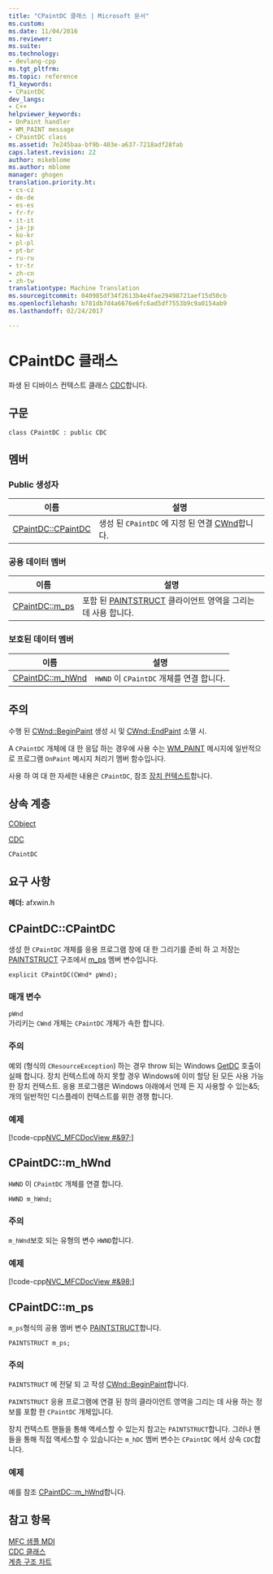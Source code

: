 ```yaml
---
title: "CPaintDC 클래스 | Microsoft 문서"
ms.custom: 
ms.date: 11/04/2016
ms.reviewer: 
ms.suite: 
ms.technology:
- devlang-cpp
ms.tgt_pltfrm: 
ms.topic: reference
f1_keywords:
- CPaintDC
dev_langs:
- C++
helpviewer_keywords:
- OnPaint handler
- WM_PAINT message
- CPaintDC class
ms.assetid: 7e245baa-bf9b-403e-a637-7218adf28fab
caps.latest.revision: 22
author: mikeblome
ms.author: mblome
manager: ghogen
translation.priority.ht:
- cs-cz
- de-de
- es-es
- fr-fr
- it-it
- ja-jp
- ko-kr
- pl-pl
- pt-br
- ru-ru
- tr-tr
- zh-cn
- zh-tw
translationtype: Machine Translation
ms.sourcegitcommit: 040985df34f2613b4e4fae29498721aef15d50cb
ms.openlocfilehash: b781db7d4a6676e6fc6ad5df7553b9c9a0154ab9
ms.lasthandoff: 02/24/2017

---
```

# <a name="cpaintdc-class"></a>CPaintDC 클래스
파생 된 디바이스 컨텍스트 클래스 [CDC](../../mfc/reference/cdc-class.md)합니다.  
  
## <a name="syntax"></a>구문  
  
```  
class CPaintDC : public CDC  
```  
  
## <a name="members"></a>멤버  
  
### <a name="public-constructors"></a>Public 생성자  
  
|이름|설명|  
|----------|-----------------|  
|[CPaintDC::CPaintDC](#cpaintdc)|생성 된 `CPaintDC` 에 지정 된 연결 [CWnd](../../mfc/reference/cwnd-class.md)합니다.|  
  
### <a name="public-data-members"></a>공용 데이터 멤버  
  
|이름|설명|  
|----------|-----------------|  
|[CPaintDC::m_ps](#m_ps)|포함 된 [PAINTSTRUCT](../../mfc/reference/paintstruct-structure.md) 클라이언트 영역을 그리는 데 사용 합니다.|  
  
### <a name="protected-data-members"></a>보호된 데이터 멤버  
  
|이름|설명|  
|----------|-----------------|  
|[CPaintDC::m_hWnd](#m_hwnd)|`HWND` 이 `CPaintDC` 개체를 연결 합니다.|  
  
## <a name="remarks"></a>주의  
 수행 된 [CWnd::BeginPaint](../../mfc/reference/cwnd-class.md#beginpaint) 생성 시 및 [CWnd::EndPaint](../../mfc/reference/cwnd-class.md#endpaint) 소멸 시.  
  
 A `CPaintDC` 개체에 대 한 응답 하는 경우에 사용 수는 [WM_PAINT](http://msdn.microsoft.com/library/windows/desktop/dd145213) 메시지에 일반적으로 프로그램 `OnPaint` 메시지 처리기 멤버 함수입니다.  
  
 사용 하 여 대 한 자세한 내용은 `CPaintDC`, 참조 [장치 컨텍스트](../../mfc/device-contexts.md)합니다.  
  
## <a name="inheritance-hierarchy"></a>상속 계층  
 [CObject](../../mfc/reference/cobject-class.md)  
  
 [CDC](../../mfc/reference/cdc-class.md)  
  
 `CPaintDC`  
  
## <a name="requirements"></a>요구 사항  
 **헤더:** afxwin.h  
  
##  <a name="a-namecpaintdca--cpaintdccpaintdc"></a><a name="cpaintdc"></a>CPaintDC::CPaintDC  
 생성 한 `CPaintDC` 개체를 응용 프로그램 창에 대 한 그리기를 준비 하 고 저장는 [PAINTSTRUCT](../../mfc/reference/paintstruct-structure.md) 구조에서 [m_ps](#m_ps) 멤버 변수입니다.  
  
```  
explicit CPaintDC(CWnd* pWnd);
```  
  
### <a name="parameters"></a>매개 변수  
 `pWnd`  
 가리키는 `CWnd` 개체는 `CPaintDC` 개체가 속한 합니다.  
  
### <a name="remarks"></a>주의  
 예외 (형식의 `CResourceException`) 하는 경우 throw 되는 Windows [GetDC](http://msdn.microsoft.com/library/windows/desktop/dd144871) 호출이 실패 합니다. 장치 컨텍스트에 하지 못할 경우 Windows에 이미 할당 된 모든 사용 가능한 장치 컨텍스트. 응용 프로그램은 Windows 아래에서 언제 든 지 사용할 수 있는&5; 개의 일반적인 디스플레이 컨텍스트를 위한 경쟁 합니다.  
  
### <a name="example"></a>예제  
 [!code-cpp[NVC_MFCDocView #&97;](../../mfc/codesnippet/cpp/cpaintdc-class_1.cpp)]  
  
##  <a name="a-namemhwnda--cpaintdcmhwnd"></a><a name="m_hwnd"></a>CPaintDC::m_hWnd  
 `HWND` 이 `CPaintDC` 개체를 연결 합니다.  
  
```  
HWND m_hWnd;  
```  
  
### <a name="remarks"></a>주의  
 `m_hWnd`보호 되는 유형의 변수 `HWND`합니다.  
  
### <a name="example"></a>예제  
 [!code-cpp[NVC_MFCDocView #&98;](../../mfc/codesnippet/cpp/cpaintdc-class_2.cpp)]  
  
##  <a name="a-namempsa--cpaintdcmps"></a><a name="m_ps"></a>CPaintDC::m_ps  
 `m_ps`형식의 공용 멤버 변수 [PAINTSTRUCT](../../mfc/reference/paintstruct-structure.md)합니다.  
  
```  
PAINTSTRUCT m_ps;  
```  
  
### <a name="remarks"></a>주의  
 `PAINTSTRUCT` 에 전달 되 고 작성 [CWnd::BeginPaint](../../mfc/reference/cwnd-class.md#beginpaint)합니다.  
  
 `PAINTSTRUCT` 응용 프로그램에 연결 된 창의 클라이언트 영역을 그리는 데 사용 하는 정보를 포함 한 `CPaintDC` 개체입니다.  
  
 장치 컨텍스트 핸들을 통해 액세스할 수 있는지 참고는 `PAINTSTRUCT`합니다. 그러나 핸들을 통해 직접 액세스할 수 있습니다는 `m_hDC` 멤버 변수는 `CPaintDC` 에서 상속 `CDC`합니다.  
  
### <a name="example"></a>예제  
  예를 참조 [CPaintDC::m_hWnd](#m_hwnd)합니다.  
  
## <a name="see-also"></a>참고 항목  
 [MFC 샘플 MDI](../../visual-cpp-samples.md)   
 [CDC 클래스](../../mfc/reference/cdc-class.md)   
 [계층 구조 차트](../../mfc/hierarchy-chart.md)




